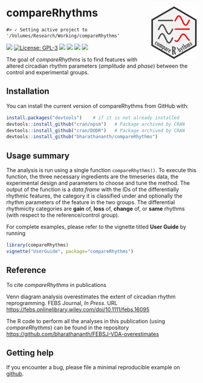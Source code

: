 
<!-- README.md is generated from README.Rmd. Please edit that file -->

# compareRhythms <img src='man/figures/logo.png' align="right" height="138.5" />

<!-- badges: start -->

    #> ✓ Setting active project to '/Volumes/Research/Working/compareRhythms'

[![](https://img.shields.io/badge/devel%20version-0.99.0-green.svg)](https://github.com/compareRhythms)
[![License:
GPL-3](https://img.shields.io/badge/license-GPL--3-blue.svg)](https://cran.r-project.org/web/licenses/GPL-3)
[![](https://travis-ci.org/bharathananth/compareRhythms.svg?branch=master)](https://travis-ci.org/bharathananth/compareRhythms)
[![](https://codecov.io/gh/bharathananth/compareRhythms/branch/master/graph/badge.svg)](https://codecov.io/gh/bharathananth/compareRhythms)
[![](https://img.shields.io/badge/lifecycle-maturing-blue.svg)](https://lifecycle.r-lib.org/articles/stages.html#maturing)
[![](https://img.shields.io/badge/doi-10.1111/febs.16095-yellow.svg)](https://doi.org/10.1111/febs.16095)
<!-- badges: end -->

The goal of *compareRhythms* is to find features with altered circadian
rhythm parameters (*amplitude* and *phase*) between the control and
experimental groups.

## Installation

You can install the current version of compareRhythms from GitHub with:

``` r
install.packages("devtools")    # if it is not already installed
devtools::install_github("cran/npsm")   # Package archived by CRAN
devtools::install_github("cran/DODR")   # Package archived by CRAN
devtools::install_github("bharathananth/compareRhythms")
```

## Usage summary

The analysis is run using a single function `compareRhythms()`. To
execute this function, the three necessary ingredients are the
timeseries data, the experimental design and parameters to choose and
tune the method. The output of the function is a *data.frame* with the
IDs of the differentially rhythmic features, the category it is
classified under and optionally the rhythm parameters of the feature in
the two groups. The differential rhythmicity categories are **gain** of,
**loss** of, **change** of, or **same** rhythms (with respect to the
reference/control group).

For complete examples, please refer to the vignette titled **User
Guide** by running

``` r
library(compareRhythms)
vignette("UserGuide", package="compareRhythms")
```

## Reference

To cite *compareRhythms* in publications

Venn diagram analysis overestimates the extent of circadian rhythm
reprogramming. FEBS Journal, *In Press*. URL
<https://febs.onlinelibrary.wiley.com/doi/10.1111/febs.16095>

The R code to perform all the analyses in this publication (using
*compareRhythms*) can be found in the repository
<https://github.com/bharathananth/FEBSJ-VDA-overestimates>

## Getting help

If you encounter a bug, please file a minimal reproducible example on
[github](https://github.com/bharathananth/compareRhythms/issues).

